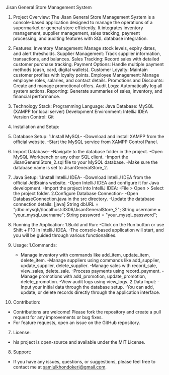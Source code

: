 Jisan General Store Management System

1. Project Overview:
The Jisan General Store Management System is a console-based application designed to manage the operations of a supermarket or general store efficiently. It integrates inventory management, supplier management, sales tracking, payment processing, and auditing features with SQL database integration.

2. Features:
Inventory Management: Manage stock levels, expiry dates, and alert thresholds.
Supplier Management: Track supplier information, transactions, and balances.
Sales Tracking: Record sales with detailed customer purchase tracking.
Payment Options: Handle multiple payment methods (cash, card, digital wallets).
Customer Loyalty: Maintain customer profiles with loyalty points.
Employee Management: Manage employee roles, salaries, and contact details.
Promotions and Discounts: Create and manage promotional offers.
Audit Logs: Automatically log all system actions.
Reporting: Generate summaries of sales, inventory, and financial performance.

3. Technology Stack:
Programming Language: Java
Database: MySQL (XAMPP for local server)
Development Environment: IntelliJ IDEA
Version Control: Git

4. Installation and Setup:
  1. Database Setup:
   1.Install MySQL-
     -Download and install XAMPP from the official website.
     -Start the MySQL service from XAMPP Control Panel.
   2. Import Database-
     -Navigate to the database folder in the project.
     -Open MySQL Workbench or any other SQL client.
     -Import the JisanGeneralStore_2.sql file to your MySQL database.
     -Make sure the database name is set to JisanGeneralStore_2.
  2. Java Setup:
   1.Install IntelliJ IDEA-
     -Download IntelliJ IDEA from the official JetBrains website.
     -Open IntelliJ IDEA and configure it for Java development.
     -Import the project into IntelliJ IDEA:
     -File > Open > Select the project folder.
   2.Configure Database Connection-
     -Open DatabaseConnection.java in the src directory.
     -Update the database connection details:
     [java]
      String dbURL = "jdbc:mysql://localhost:3306/JisanGeneralStore_2";
      String username = "your_mysql_username";
      String password = "your_mysql_password";
  3. Running the Application:
   1.Build and Run:
     -Click on the Run button or use Shift + F10 in IntelliJ IDEA.
     -The console-based application will start, and you will be guided through various 
      functionalities.

5. Usage:
  1.Commands:
   - Manage inventory with commands like add_item, update_item, delete_item.
   -Manage suppliers using commands like add_supplier, update_supplier, delete_supplier.
   -Manage sales with record_sale, view_sales, delete_sale.
   -Process payments using record_payment.
   -Manage promotions with add_promotion, update_promotion, delete_promotion.
   -View audit logs using view_logs.
  2.Data Input:
   -Input your initial data through the database setup.
   -You can add, update, or delete records directly through the application interface.

6. Contribution:
 - Contributions are welcome! Please fork the repository and create a pull request for 
   any improvements or bug fixes.
 - For feature requests, open an issue on the GitHub repository.

7. License:
 - his project is open-source and available under the MIT License.

8. Support:
 - If you have any issues, questions, or suggestions, please feel free to contact me at 
   samiulkhondokerj@gmail.com.
